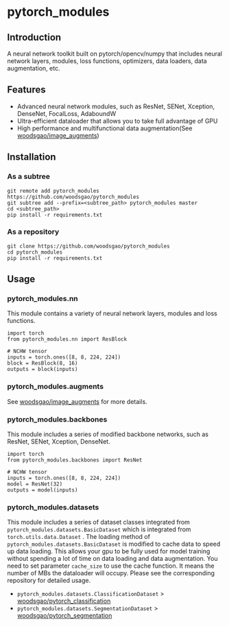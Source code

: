 # pytorch_modules

## Introduction

A neural network toolkit built on pytorch/opencv/numpy that includes neural network layers, modules, loss functions, optimizers, data loaders, data augmentation, etc.

## Features

 - Advanced neural network modules, such as ResNet, SENet, Xception, DenseNet, FocalLoss, AdaboundW
 - Ultra-efficient dataloader that allows you to take full advantage of GPU
 - High performance and multifunctional data augmentation(See [woodsgao/image_augments](https://github.com/woodsgao/image_augments))

## Installation

### As a subtree

    git remote add pytorch_modules https://github.com/woodsgao/pytorch_modules 
    git subtree add --prefix=<subtree_path> pytorch_modules master
    cd <subtree_path>
    pip install -r requirements.txt

### As a repository

    git clone https://github.com/woodsgao/pytorch_modules
    cd pytorch_modules
    pip install -r requirements.txt

## Usage

### pytorch_modules.nn

This module contains a variety of neural network layers, modules and loss functions.

    import torch
    from pytorch_modules.nn import ResBlock
    
    # NCHW tensor
    inputs = torch.ones([8, 8, 224, 224])
    block = ResBlock(8, 16)
    outputs = block(inputs)

### pytorch_modules.augments

See [woodsgao/image_augments](https://github.com/woodsgao/image_augments) for more details.

### pytorch_modules.backbones

This module includes a series of modified backbone networks, such as ResNet, SENet, Xception, DenseNet.

    import torch
    from pytorch_modules.backbones import ResNet
    
    # NCHW tensor
    inputs = torch.ones([8, 8, 224, 224])
    model = ResNet(32)
    outputs = model(inputs)

### pytorch_modules.datasets

This module includes a series of dataset classes integrated from `pytorch_modules.datasets.BasicDataset` which is integrated from `torch.utils.data.Dataset` .
The loading method of `pytorch_modules.datasets.BasicDataset` is modified to cache data to speed up data loading. This allows your gpu to be fully used for model training without spending a lot of time on data loading and data augmentation. You need to set parameter `cache_size` to use the cache function. It means the number of MBs the dataloader will occupy.
Please see the corresponding repository for detailed usage.

 - `pytorch_modules.datasets.ClassificationDataset` > [woodsgao/pytorch_classification](https://github.com/woodsgao/pytorch_classification)
 - `pytorch_modules.datasets.SegmentationDataset` > [woodsgao/pytorch_segmentation](https://github.com/woodsgao/pytorch_segmentation)

